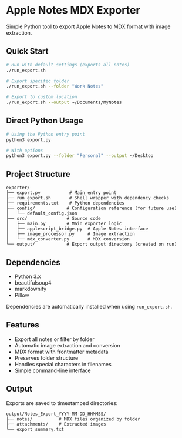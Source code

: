 # Apple Notes MDX Exporter

Simple Python tool to export Apple Notes to MDX format with image extraction.

## Quick Start

```bash
# Run with default settings (exports all notes)
./run_export.sh

# Export specific folder
./run_export.sh --folder "Work Notes"

# Export to custom location
./run_export.sh --output ~/Documents/MyNotes
```

## Direct Python Usage

```bash
# Using the Python entry point
python3 export.py

# With options
python3 export.py --folder "Personal" --output ~/Desktop
```

## Project Structure

```
exporter/
├── export.py           # Main entry point
├── run_export.sh       # Shell wrapper with dependency checks
├── requirements.txt    # Python dependencies
├── config/            # Configuration reference (for future use)
│   └── default_config.json
├── src/               # Source code
│   ├── main.py        # Main exporter logic
│   ├── applescript_bridge.py  # Apple Notes interface
│   ├── image_processor.py     # Image extraction
│   └── mdx_converter.py       # MDX conversion
└── output/            # Export output directory (created on run)
```

## Dependencies

- Python 3.x
- beautifulsoup4
- markdownify
- Pillow

Dependencies are automatically installed when using `run_export.sh`.

## Features

- Export all notes or filter by folder
- Automatic image extraction and conversion
- MDX format with frontmatter metadata
- Preserves folder structure
- Handles special characters in filenames
- Simple command-line interface

## Output

Exports are saved to timestamped directories:
```
output/Notes_Export_YYYY-MM-DD_HHMMSS/
├── notes/          # MDX files organized by folder
├── attachments/    # Extracted images
└── export_summary.txt
```